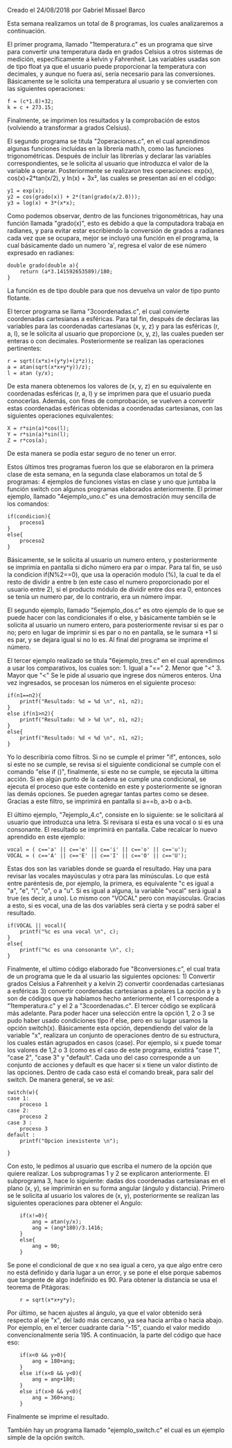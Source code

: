 Creado el 24/08/2018 por Gabriel Missael Barco

Esta semana realizamos un total de 8 programas, los cuales analizaremos a continuación.

El primer programa, llamado "1temperatura.c" es un programa que sirve para convertir una temperatura dada en grados Celsius a otros sistemas de medición, específicamente a kelvin y Fahrenheit. Las variables usadas son de tipo float ya que el usuario puede proporcionar la temperatura con decimales, y aunque no fuera así, sería necesario para las conversiones. Básicamente se le solicita una temperatura al usuario y se convierten con las siguientes operaciones: 
	
	f = (c*1.8)+32;
	k = c + 273.15;

Finalmente, se imprimen los resultados y la comprobación de estos (volviendo a transformar a grados Celsius).

El segundo programa se titula "2operaciones.c", en el cual aprendimos algunas funciones incluidas en la librería math.h, como las funciones trigonométricas. Después de incluir las librerías y declarar las variables correspondientes, se le solicita al usuario que introduzca el valor de la variable a operar. Posteriormente se realizaron tres operaciones: exp(x), cos(x)+2*tan(x/2), y  ln(x) + 3x², las cuales se presentan así en el código: 
	
	y1 = exp(x);
	y2 = cos(grado(x)) + 2*(tan(grado(x/2.0)));
	y3 = log(x) + 3*(x*x);
	
Como podemos observar, dentro de las funciones trigonométricas, hay una función llamada "grado(x)", esto es debido a que la computadora trabaja en radianes, y para evitar estar escribiendo la conversión de grados a radianes cada vez que se ocupara, mejor se incluyó una función en el programa, la cual básicamente dado un numero 'a', regresa el valor de ese número expresado en radianes:
	
	double grado(double a){
		return (a*3.141592653589)/180;	
	}
	
La función es de tipo double para que nos devuelva un valor de tipo punto flotante.

El tercer programa se llama "3coordenadas.c", el cual convierte coordenadas cartesianas a esféricas. Para tal fin, después de declaras las variables para las coordenadas cartesianas (x, y, z) y para las esféricas (r, a, l), se le solicita al usuario que proporcione (x, y, z), las cuales pueden ser enteras o con decimales. Posteriormente se realizan las operaciones pertinentes: 
	
	r = sqrt((x*x)+(y*y)+(z*z));
	a = atan(sqrt(x*x+y*y))/z);
	l = atan (y/x);
	
De esta manera obtenemos los valores de (x, y, z) en su equivalente en coordenadas esféricas (r, a, l) y se imprimen para que el usuario pueda conocerlas. Además, con fines de comprobación, se vuelven a convertir estas coordenadas esféricas obtenidas a coordenadas cartesianas, con las siguientes operaciones equivalentes:
	
	X = r*sin(a)*cos(l);
	Y = r*sin(a)*sin(l);
	Z = r*cos(a);
	
De esta manera se podía estar seguro de no tener un error.

Estos últimos tres programas fueron los que se elaboraron en la primera clase de esta semana, en la segunda clase elaboramos un total de 5 programas: 4 ejemplos de funciones vistas en clase y uno que juntaba la función switch con algunos programas elaborados anteriormente. El primer ejemplo, llamado "4ejemplo_uno.c" es una demostración muy sencilla de los comandos:
	
	if(condicion){
		proceso1	
	}
	else{
		proceso2	
	}
	
Básicamente, se le solicita al usuario un numero entero, y posteriormente se imprimía en pantalla si dicho número era par o impar. Para tal fin, se usó la condicion if(N%2==0), que usa la operación modulo (%), la cual te da el resto de dividir a entre b (en este caso el numero proporcionado por el usuario entre 2), si el producto módulo de dividir entre dos era 0, entonces se tenía un numero par, de lo contrario, era un número impar.

El segundo ejemplo, llamado "5ejemplo_dos.c" es otro ejemplo de lo que se puede hacer con las condicionales if o else, y básicamente también se le solicita al usuario un numero entero, para posteriormente revisar si es par o no; pero en lugar de imprimir si es par o no en pantalla, se le sumara +1 si es par, y se dejara igual si no lo es. Al final del programa se imprime el número.

El tercer ejemplo realizado se titula "6ejemplo_tres.c" en el cual aprendimos a usar los comparativos, los cuales son:
	1. Igual a "=="
	2. Menor que "<"
	3. Mayor que "<"
Se le pide al usuario que ingrese dos números enteros. Una vez ingresados, se procesan los números en el siguiente proceso: 

	if(n1==n2){
		printf("Resultado: %d = %d \n", n1, n2);
	}
	else if(n1>n2){
		printf("Resultado: %d > %d \n", n1, n2);
	}
	else{
		printf("Resultado: %d < %d \n", n1, n2);
	}
	
Yo lo describiría como filtros. Si no se cumple el primer "if", entonces, solo si este no se cumple, se revisa si el siguiente condicional se cumple con el comando "else if ()", finalmente, si este no se cumple, se ejecuta la última acción. Si en algún punto de la cadena se cumple una condicional, se ejecuta el proceso que este contenido en este y posteriormente se ignoran las demás opciones. Se pueden agregar tantas partes como se desee. Gracias a este filtro, se imprimirá en pantalla si a==b, a>b o a<b.

El último ejemplo, "7ejemplo_4.c", consiste en lo siguiente: se le solicitará al usuario que introduzca una letra. Si revisara si esta es una vocal o si es una consonante. El resultado se imprimirá en pantalla. Cabe recalcar lo nuevo aprendido en este ejemplo:

	vocal = ( c=='a' || c=='e' || c=='i' || c=='o' || c=='u');
	VOCAL = ( c=='A' || c=='E' || c=='I' || c=='O' || c=='U');
	
Estas dos son las variables donde se guarda el resultado. Hay una para revisar las vocales mayúsculas y otra para las minúsculas. Lo que está entre paréntesis de, por ejemplo, la primera, es equivalente "c es igual a "a", "e", "i", "o", o a "u". Si es igual a alguna, la variable "vocal" será igual a true (es decir, a uno). Lo mismo con "VOCAL" pero con mayúsculas. Gracias a esto, si es vocal, una de las dos variables será cierta y se podrá saber el resultado.

	if(VOCAL || vocal){
		printf("%c es una vocal \n", c);	
	}
	else{
		printf("%c es una consonante \n", c);
	}
	
Finalmente, el ultimo código elaborado fue "8conversiones.c", el cual trata de un programa que le da al usuario las siguientes opciones:
	1) Convertir grados Celsius a Fahrenheit y a kelvin
	2) convertir coordenadas cartesianas a esféricas
	3) convertir coordenadas cartesianas a polares
La opción a y b son de códigos que ya habíamos hecho anteriormente, el 1 corresponde a "1temperatura.c" y el 2 a "3coordenadas.c". El tercer código se explicará más adelante. Para poder hacer una selección entre la opción 1, 2 o 3 se pudo haber usado condiciones tipo if else, pero en su lugar usamos la opción switch(x). Básicamente esta opción, dependiendo del valor de la variable "x", realizara un conjunto de operaciones dentro de su estructura, los cuales están agrupados en casos (case). Por ejemplo, si x puede tomar los valores de 1,2 o 3 (como es el caso de este programa, existirá "case 1", "case 2", "case 3" y "default". Cada uno del caso corresponde a un conjunto de acciones y default es que hacer si x tiene un valor distinto de las opciones. Dentro de cada caso está el comando break, para salir del switch. De manera general, se ve asi:

	switch(w){
	case 1:
		proceso 1
	case 2:
		proceso 2
	case 3 :
		proceso 3
	default :
		printf("Opcion inexistente \n");

	}
	
Con esto, le pedimos al usuario que escriba el numero de la opción que quiere realizar. Los subprogramas 1 y 2 se explicaron anteriormente. El subprograma 3, hace lo siguiente: dadas dos coordenadas cartesianas en el plano (x, y), se imprimirán en su forma angular (ángulo y distancia). Primero se le solicita al usuario los valores de (x, y), posteriormente se realizan las siguientes operaciones para obtener el Angulo:
	
		if(x!=0){
			ang = atan(y/x);
			ang = (ang*180)/3.1416;
		}
		else{
			ang = 90;
		}
 Se pone el condicional de que x no sea igual a cero, ya que algo entre cero no está definido y daría lugar a un error, y se pone el else porque sabemos que tangente de algo indefinido es 90. Para obtener la distancia se usa el teorema de Pitágoras: 
 	
		r = sqrt(x*x+y*y);
		
Por último, se hacen ajustes al ángulo, ya que el valor obtenido será respecto al eje "x", del lado más cercano, ya sea hacia arriba o hacia abajo. Por ejemplo, en el tercer cuadrante daría "-15", cuando el valor medido convencionalmente seria 195. A continuación, la parte del código que hace eso:

		if(x<0 && y>0){
			ang = 180+ang;
		}
		else if(x<0 && y<0){
			ang = ang+180;
		}
		else if(x>0 && y<0){
			ang = 360+ang;
		}	

Finalmente se imprime el resultado.

También hay un programa llamado "ejemplo_switch.c" el cual es un ejemplo simple de la opción switch.
